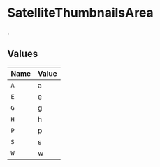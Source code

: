 # SatelliteThumbnailsArea

.


## Values

| Name  | Value |
| ----- | ----- |
| `A`   | a     |
| `E`   | e     |
| `G`   | g     |
| `H`   | h     |
| `P`   | p     |
| `S`   | s     |
| `W`   | w     |